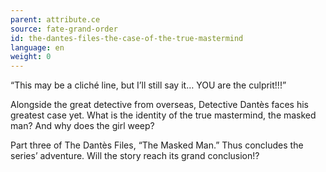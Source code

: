 ```yaml
---
parent: attribute.ce
source: fate-grand-order
id: the-dantes-files-the-case-of-the-true-mastermind
language: en
weight: 0
---
```


“This may be a cliché line, but I’ll still say it…
YOU are the culprit!!!”

Alongside the great detective from overseas, Detective Dantès faces his greatest case yet. What is the identity of the true mastermind, the masked man? And why does the girl weep?

Part three of The Dantès Files, “The Masked Man.”
Thus concludes the series’ adventure. Will the story reach its grand conclusion!?
